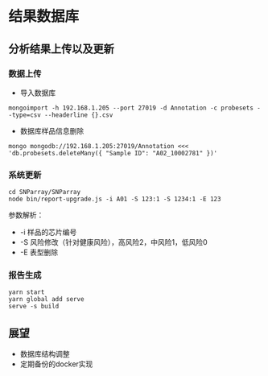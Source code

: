 # 结果数据库

## 分析结果上传以及更新
### 数据上传 
- 导入数据库

```
mongoimport -h 192.168.1.205 --port 27019 -d Annotation -c probesets --type=csv --headerline {}.csv
```

- 数据库样品信息删除
```
mongo mongodb://192.168.1.205:27019/Annotation <<< 'db.probesets.deleteMany({ "Sample ID": "A02_10002781" })'
```

### 系统更新
```
cd SNParray/SNParray
node bin/report-upgrade.js -i A01 -S 123:1 -S 1234:1 -E 123
```

参数解析：
- -i 样品的芯片编号
- -S 风险修改（针对健康风险），高风险2，中风险1，低风险0　
- -E 表型删除

### 报告生成
```
yarn start
yarn global add serve
serve -s build
```

## 展望
- 数据库结构调整
- 定期备份的docker实现
